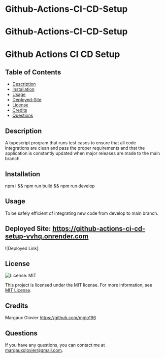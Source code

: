 # Github-Actions-CI-CD-Setup
# Github-Actions-CI-CD-Setup
# Github Actions CI CD Setup

## Table of Contents
- [Description](#description)
- [Installation](#installation)
- [Usage](#usage)
- [Deployed-Site](#deployed-site)
- [License](#license)
- [Credits](#credits)
- [Questions](#questions)

## Description
A typescript program that runs test cases to ensure that all code integrations are clean and pass the proper requirements and that the application is constantly updated when major releases are made to the main branch.

## Installation
npm i && npm run build && npm run develop 

## Usage
To be safely efficient of integrating new code from develop to main branch.

## Deployed Site: https://github-actions-ci-cd-setup-vvhq.onrender.com

![Deployed Link]




## License
![License: MIT](https://img.shields.io/badge/License-MIT-yellow.svg)

This project is licensed under the MIT license. For more information, see [MIT License](https://opensource.org/licenses/MIT).



## Credits
Margaux Glovier https://github.com/mglo196

## Questions
If you have any questions, you can contact me at [margauxglovier@gmail.com](mailto:margauxglovier@gmail.com).
